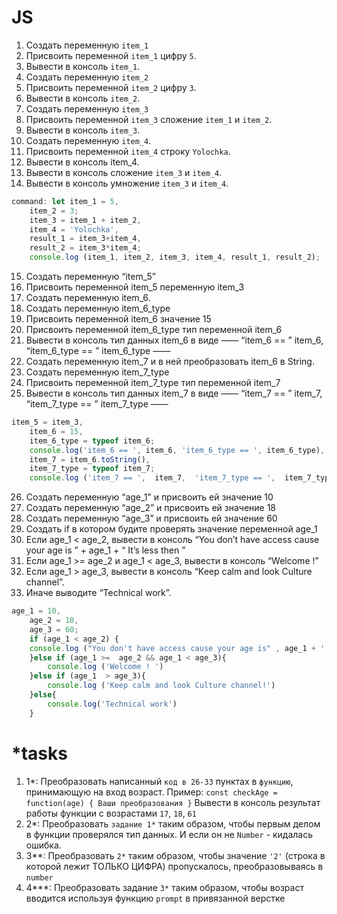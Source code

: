 # JS
1. Создать переменную `item_1`
2. Присвоить переменной `item_1` цифру `5`.
3. Вывести в консоль `item_1`.
4. Создать переменную `item_2`
5. Присвоить переменной `item_2` цифру `3`.
6. Вывести в консоль `item_2`.
7. Создать переменную `item_3`
8. Присвоить переменной `item_3` сложение `item_1` и `item_2`.
9. Вывести в консоль `item_3`.
10. Создать переменную `item_4`.
11. Присвоить переменной `item_4` строку `Yolochka`.
12. Вывести в консоль item_4.
13. Вывести в консоль сложение `item_3` и `item_4`.
14. Вывести в консоль умножение `item_3` и `item_4`.
```javascript
command: let item_1 = 5,
    item_2 = 3;
    item_3 = item_1 + item_2,
    item_4 = 'Yolochka',
    result_1 = item_3+item_4,
    result_2 = item_3*item_4;
    console.log (item_1, item_2, item_3, item_4, result_1, result_2);
```
15. Создать переменную “item_5”
16. Присвоить переменной item_5 переменную item_3
17. Создать переменную item_6.
18. Создать переменную item_6_type
19. Присвоить переменной item_6 значение 15
20. Присвоить переменной item_6_type тип переменной item_6
21. Вывести в консоль тип данных item_6 в виде ——  “item_6 == ”  item_6,  “item_6_type == ”  item_6_type ——  
22. Создать переменную item_7 и в ней преобразовать item_6 в String.
23. Создать переменную item_7_type
24. Присвоить переменной item_7_type тип переменной item_7
25. Вывести в консоль тип данных item_7 в виде ——  “item_7 == ”  item_7,  “item_7_type == ”  item_7_type ——
```javascript
item_5 = item_3,
    item_6 = 15,
    item_6_type = typeof item_6;
    console.log('item_6 == ', item_6, 'item_6_type == ', item_6_type),
    item_7 = item_6.toString(),
    item_7_type = typeof item_7;
    console.log ('item_7 == ',  item_7,  'item_7_type == ',  item_7_type);
``` 
26. Создать переменную “age_1” и присвоить ей значение 10
27. Создать переменную “age_2” и присвоить ей значение 18
28. Создать переменную “age_3” и присвоить ей значение 60
29. Создать if в котором будите проверять значение переменной age_1
30. Если age_1 < age_2, вывести в консоль “You don’t have access cause your age is ” + age_1 + “ It’s less then ”
31. Если age_1 >=  age_2 и age_1 <  age_3, вывести в консоль “Welcome  !”
32. Если age_1  > age_3, вывести в консоль “Keep calm and look Culture channel”.
33. Иначе выводите “Technical work”.
```javascript
age_1 = 10,
    age_2 = 18,
    age_3 = 60;
    if (age_1 < age_2) {
    console.log ("You don't have access cause your age is" , age_1 + '.' + ' ' + "It’s less then need.")
    }else if (age_1 >=  age_2 && age_1 < age_3){
        console.log ('Welcome ! ')
    }else if (age_1  > age_3){
        console.log ('Keep calm and look Culture channel!')
    }else{
        console.log('Technical work')
    }
```
# *tasks
1. 1*:
Преобразовать написанный `код в 26-33` пунктах в `функцию`, принимающую на вход возраст.
Пример: `const checkAge = function(age) {
Ваши преобразования
}`
Вывести в консоль результат работы функции с возрастами `17`, `18`, `61`
2. 2*:
Преобразовать `задание 1*` таким образом, чтобы первым делом в функции проверялся тип данных. И если он не `Number` - кидалась ошибка.
3. 3**:
Преобразовать `2*` таким образом, чтобы значение `'2'` (строка в которой лежит ТОЛЬКО ЦИФРА) пропускалось, преобразовываясь в `number`
4. 4***:
Преобразовать задание `3*` таким образом, чтобы возраст вводится используя функцию `prompt` в привязанной верстке
